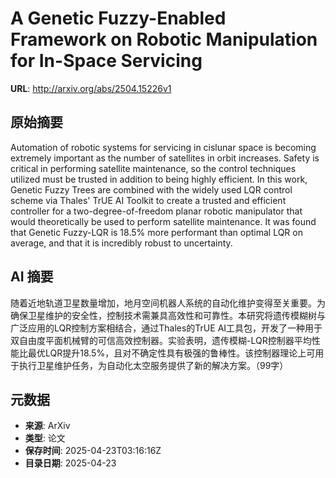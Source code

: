# A Genetic Fuzzy-Enabled Framework on Robotic Manipulation for In-Space Servicing

**URL**: http://arxiv.org/abs/2504.15226v1

## 原始摘要

Automation of robotic systems for servicing in cislunar space is becoming
extremely important as the number of satellites in orbit increases. Safety is
critical in performing satellite maintenance, so the control techniques
utilized must be trusted in addition to being highly efficient. In this work,
Genetic Fuzzy Trees are combined with the widely used LQR control scheme via
Thales' TrUE AI Toolkit to create a trusted and efficient controller for a
two-degree-of-freedom planar robotic manipulator that would theoretically be
used to perform satellite maintenance. It was found that Genetic Fuzzy-LQR is
18.5% more performant than optimal LQR on average, and that it is incredibly
robust to uncertainty.


## AI 摘要

随着近地轨道卫星数量增加，地月空间机器人系统的自动化维护变得至关重要。为确保卫星维护的安全性，控制技术需兼具高效性和可靠性。本研究将遗传模糊树与广泛应用的LQR控制方案相结合，通过Thales的TrUE AI工具包，开发了一种用于双自由度平面机械臂的可信高效控制器。实验表明，遗传模糊-LQR控制器平均性能比最优LQR提升18.5%，且对不确定性具有极强的鲁棒性。该控制器理论上可用于执行卫星维护任务，为自动化太空服务提供了新的解决方案。（99字）

## 元数据

- **来源**: ArXiv
- **类型**: 论文
- **保存时间**: 2025-04-23T03:16:16Z
- **目录日期**: 2025-04-23
